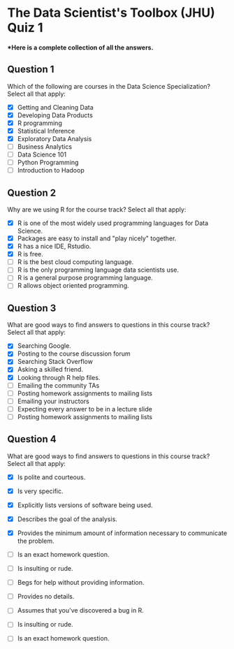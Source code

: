 # The Data Scientist's Toolbox (JHU) Quiz 1
#### *Here is a complete collection of all the answers.

Question 1
----------
Which of the following are courses in the Data Science Specialization? Select all that apply:

- [x] Getting and Cleaning Data
- [x] Developing Data Products
- [x] R programming
- [x] Statistical Inference
- [x] Exploratory Data Analysis
- [ ] Business Analytics
- [ ] Data Science 101
- [ ] Python Programming
- [ ] Introduction to Hadoop

Question 2
----------
Why are we using R for the course track? Select all that apply:

- [x] R is one of the most widely used programming languages for Data Science.
- [x] Packages are easy to install and "play nicely" together.
- [x] R has a nice IDE, Rstudio.
- [x] R is free.
- [ ] R is the best cloud computing language.
- [ ] R is the only programming language data scientists use.
- [ ] R is a general purpose programming language.
- [ ] R allows object oriented programming.

Question 3
----------
What are good ways to find answers to questions in this course track? Select all that apply:

- [x] Searching Google.
- [x] Posting to the course discussion forum
- [x] Searching Stack Overflow
- [x] Asking a skilled friend.
- [x] Looking through R help files.
- [ ] Emailing the community TAs
- [ ] Posting homework assignments to mailing lists
- [ ] Emailing your instructors
- [ ] Expecting every answer to be in a lecture slide
- [ ] Posting homework assignments to mailing lists

Question 4
----------
What are good ways to find answers to questions in this course track? Select all that apply:

- [x] Is polite and courteous.
- [x] Is very specific.
- [x] Explicitly lists versions of software being used.
- [x] Describes the goal of the analysis.
- [x] Provides the minimum amount of information necessary to communicate the problem.
- [ ] Is an exact homework question.
- [ ] Is insulting or rude.
- [ ] Begs for help without providing information.
- [ ] Provides no details.
- [ ] Assumes that you've discovered a bug in R.
- [ ] Is insulting or rude.
- [ ] Is an exact homework question.

























